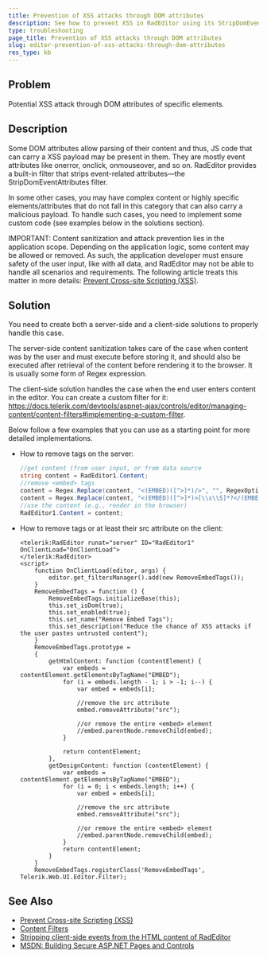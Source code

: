 ```yaml
---
title: Prevention of XSS attacks through DOM attributes
description: See how to prevent XSS in RadEditor using its StripDomEventAttributes filter.
type: troubleshooting
page_title: Prevention of XSS attacks through DOM attributes
slug: editor-prevention-of-xss-attacks-through-dom-attributes
res_type: kb
---
```


## Problem

Potential XSS attack through DOM attributes of specific elements.


## Description

Some DOM attributes allow parsing of their content and thus, JS code that can carry a XSS payload may be present in them. They are mostly event attributes like onerror, onclick, onmouseover, and so on. RadEditor provides a built-in filter that strips event-related attributes—the StripDomEventAttributes filter.

In some other cases, you may have complex content or highly specific elements/attributes that do not fall in this category that can also carry a malicious payload. To handle such cases, you need to implement some custom code (see examples below in the solutions section).

IMPORTANT: Content sanitization and attack prevention lies in the application scope. Depending on the application logic, some content may be allowed or removed. As such, the application developer must ensure safety of the user input, like with all data, and RadEditor may not be able to handle all scenarios and requirements. The following article treats this matter in more details: [Prevent Cross-site Scripting (XSS)](https://docs.telerik.com/devtools/aspnet-ajax/controls/editor/managing-content/prevent-cross-site-scripting-(xss)).

## Solution

You need to create both a server-side and a client-side solutions to properly handle this case.

The server-side content sanitization takes care of the case when content was by the user and must execute before storing it, and should also be executed after retrieval of the content before rendering it to the browser. It is usually some form of Regex expression.

The client-side solution handles the case when the end user enters content in the editor. You can create a custom filter for it: https://docs.telerik.com/devtools/aspnet-ajax/controls/editor/managing-content/content-filters#implementing-a-custom-filter.

Below follow a few examples that you can use as a starting point for more detailed implementations.

* How to remove <embed> tags on the server:

	````C#
	//get content (from user input, or from data source
	string content = RadEditor1.Content;
	//remove <embed> tags
	content = Regex.Replace(content, "<(EMBED)([^>]*)/>", "", RegexOptions.IgnoreCase);
	content = Regex.Replace(content, "<(EMBED)([^>]*)>[\\s\\S]*?</(EMBED)([^>]*)>", "", RegexOptions.IgnoreCase);
	//use the content (e.g., render in the browser)
	RadEditor1.Content = content;
	````
* How to remove <embed> tags or at least their src attribute on the client:

	````ASP.NET
	<telerik:RadEditor runat="server" ID="RadEditor1" OnClientLoad="OnClientLoad">
	</telerik:RadEditor>
	<script>
		function OnClientLoad(editor, args) {
			editor.get_filtersManager().add(new RemoveEmbedTags());
		}
		RemoveEmbedTags = function () {
			RemoveEmbedTags.initializeBase(this);
			this.set_isDom(true);
			this.set_enabled(true);
			this.set_name("Remove Embed Tags");
			this.set_description("Reduce the chance of XSS attacks if the user pastes untrusted content");
		}
		RemoveEmbedTags.prototype =
		{
			getHtmlContent: function (contentElement) {
				var embeds = contentElement.getElementsByTagName("EMBED");
				for (i = embeds.length - 1; i > -1; i--) {
					var embed = embeds[i];
	 
					//remove the src attribute
					embed.removeAttribute("src");
	 
					//or remove the entire <embed> element
					//embed.parentNode.removeChild(embed);
				}
	 
				return contentElement;
			},
			getDesignContent: function (contentElement) {
				var embeds = contentElement.getElementsByTagName("EMBED");
				for (i = 0; i < embeds.length; i++) {
					var embed = embeds[i];
	 
					//remove the src attribute
					embed.removeAttribute("src");
	 
					//or remove the entire <embed> element
					//embed.parentNode.removeChild(embed);
				}
				return contentElement;
			}
		}
		RemoveEmbedTags.registerClass('RemoveEmbedTags', Telerik.Web.UI.Editor.Filter);
	````

## See Also

* [Prevent Cross-site Scripting (XSS)](https://docs.telerik.com/devtools/aspnet-ajax/controls/editor/managing-content/prevent-cross-site-scripting-(xss)?_ga=2.168221667.317000784.1618326771-650494500.1548082460)
* [Content Filters](https://docs.telerik.com/devtools/aspnet-ajax/controls/editor/managing-content/content-filters?_ga=2.168221667.317000784.1618326771-650494500.1548082460)
* [Stripping client-side events from the HTML content of RadEditor](https://www.telerik.com/support/kb/aspnet-ajax/editor/details/stripping-client-side-events-from-the-html-content-of-radeditor)
* [MSDN: Building Secure ASP.NET Pages and Controls](https://msdn.microsoft.com/en-us/library/aa302426.aspx)


